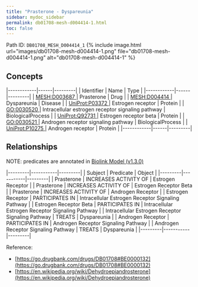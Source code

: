 ```yaml
---
title: "Prasterone - Dyspareunia"
sidebar: mydoc_sidebar
permalink: db01708-mesh-d004414-1.html
toc: false 
---
```



Path ID: `DB01708_MESH_D004414_1`
{% include image.html url="images/db01708-mesh-d004414-1.png" file="db01708-mesh-d004414-1.png" alt="db01708-mesh-d004414-1" %}

## Concepts

|------------|------|---------|
| Identifier | Name | Type    |
|------------|------|---------|
| <a href="https://identifiers.org/MESH:D003687">MESH:D003687 </a> | Prasterone | Drug |
| <a href="https://identifiers.org/MESH:D004414">MESH:D004414 </a> | Dyspareunia | Disease |
| <a href="https://identifiers.org/UniProt:P03372">UniProt:P03372 </a> | Estrogen receptor | Protein |
| <a href="https://identifiers.org/GO:0030520">GO:0030520 </a> | Intracellular estrogen receptor signaling pathway | BiologicalProcess |
| <a href="https://identifiers.org/UniProt:Q92731">UniProt:Q92731 </a> | Estrogen receptor beta | Protein |
| <a href="https://identifiers.org/GO:0030521">GO:0030521 </a> | Androgen receptor signaling pathway | BiologicalProcess |
| <a href="https://identifiers.org/UniProt:P10275">UniProt:P10275 </a> | Androgen receptor | Protein |
|------------|------|---------|

## Relationships


NOTE: predicates are annotated in <a href="https://github.com/biolink/biolink-model/releases/tag/v1.3.0">Biolink Model (v1.3.0)</a>

|---------|-----------|---------|
| Subject | Predicate | Object  |
|---------|-----------|---------|
| Prasterone | INCREASES ACTIVITY OF | Estrogen Receptor |
| Prasterone | INCREASES ACTIVITY OF | Estrogen Receptor Beta |
| Prasterone | INCREASES ACTIVITY OF | Androgen Receptor |
| Estrogen Receptor | PARTICIPATES IN | Intracellular Estrogen Receptor Signaling Pathway |
| Estrogen Receptor Beta | PARTICIPATES IN | Intracellular Estrogen Receptor Signaling Pathway |
| Intracellular Estrogen Receptor Signaling Pathway | TREATS | Dyspareunia |
| Androgen Receptor | PARTICIPATES IN | Androgen Receptor Signaling Pathway |
| Androgen Receptor Signaling Pathway | TREATS | Dyspareunia |
|---------|-----------|---------|

Reference: 
  - [https://go.drugbank.com/drugs/DB01708#BE0000132](https://go.drugbank.com/drugs/DB01708#BE0000132)
  - [https://en.wikipedia.org/wiki/Dehydroepiandrosterone](https://en.wikipedia.org/wiki/Dehydroepiandrosterone)
